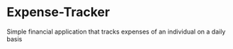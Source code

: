 # Expense-Tracker
Simple financial application that tracks expenses of an individual on a daily basis

